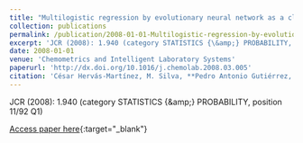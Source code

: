 ```yaml
---
title: "Multilogistic regression by evolutionary neural network as a classification tool to discriminate highly overlapping signals: Qualitative investigation of volatile organic compounds in polluted waters"
collection: publications
permalink: /publication/2008-01-01-Multilogistic-regression-by-evolutionary-neural-network-as-a-classification-tool-to-discriminate-highly-overlapping-signals-Qualitative-investigation-of-volatile-organic-compounds-in-polluted-waters
excerpt: 'JCR (2008): 1.940 (category STATISTICS {\&amp;} PROBABILITY, position 11/92 Q1)'
date: 2008-01-01
venue: 'Chemometrics and Intelligent Laboratory Systems'
paperurl: 'http://dx.doi.org/10.1016/j.chemolab.2008.03.005'
citation: 'César Hervás-Martínez, M. Silva, **Pedro Antonio Gutiérrez, **, A. Serrano, &quot;Multilogistic regression by evolutionary neural network as a classification tool to discriminate highly overlapping signals: Qualitative investigation of volatile organic compounds in polluted waters.&quot; Chemometrics and Intelligent Laboratory Systems, Vol. 92(2), 2008, pp.179--185.'
---
```

JCR (2008): 1.940 (category STATISTICS {\&amp;} PROBABILITY, position 11/92 Q1)

[Access paper here](http://dx.doi.org/10.1016/j.chemolab.2008.03.005){:target="_blank"}
